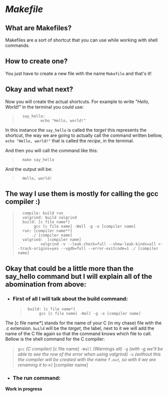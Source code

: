 # *Makefile*
## What are Makefiles?
Makefiles are a sort of shortcut that you can use while working with shell commands.
## How to create one?
You just have to create a new file with the name `Makefile` and that's it!
## Okay and what next?
Now you will create the actual shortcuts. For example to write *"Hello, World!"* in the terminal you could use:
>       say_hello:   
>               echo "Hello, world!"
In this instance the `say_hello` is called the *target* this represents the shortcut, the way we are going to actually call the command written bellow, `echo "Hello, world!"` that is called the *recipe*, in the terminal.

And then you will call the command like this:
>       make say_hello
And the output will be:
>       Hello, world!
## The way I use them is mostly for calling the gcc compiler :)
>       compile: build run
>       valgrind: build valgrind
>       build: [c file name*]
>	         gcc [c file name] -Wall -g -o [compiler name]
>       run: [compiler name**]
>	        ./ [compiler name]
>       valgrind:  [compiler name]
>	            valgrind -v --leak-check=full --show-leak-kinds=all >--track-origins=yes --vgdb=full --error-exitcode=1 ./ [compiler name]
## Okay that could be a little more than the say_hello command but I will explain all of the abomination from above:
- ### First of all I will talk about the build command:
  >      ​build: [c file name*]
  >           ​gcc [c file name] -Wall -g -o [compiler name]
The [c file name*] stands for the name of your C (in my chase) file with the .c extension. `build` will be the *target*, the label, next to it we will add the name of the C file again so that the command knows which file to call. Bellow is the shell command for the C compiler: 
> `gcc` *(C compiler)* [c file name] `-Wall` *(Warnings all)* `-g` *(with -g we'll be able to see the row of the error when using valgrind)* `-o` *(without this the compiler will be created with the name `f.out`, so with it we are renaming it to->)* [compiler name]
- ### The run command:

**Work in progress**